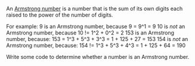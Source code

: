 An [Armstrong number](https://en.wikipedia.org/wiki/Narcissistic_number) is a number that is the sum of its own digits each raised to the power of the number of digits.

For example:
9 is an Armstrong number, because 9 = 9^1 = 9
10 is *not* an Armstrong number, because 10 != 1^2 + 0^2 = 2
153 is an Armstrong number, because: 153 = 1^3 + 5^3 + 3^3 = 1 + 125 + 27 = 153
154 is *not* an Armstrong number, because: 154 != 1^3 + 5^3 + 4^3 = 1 + 125 + 64 = 190

Write some code to determine whether a number is an Armstrong number.
